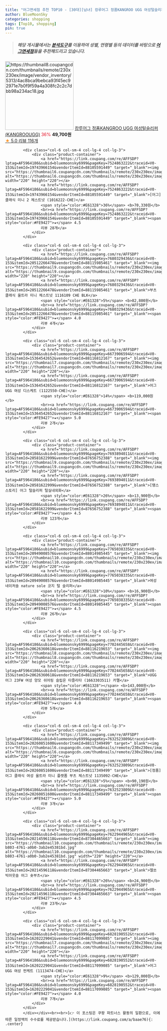 ```yaml
---
title: "어그면세점 추천 TOP10 - [30대][남녀] 캉루어그 정품KANGROO UGG 여성털슬리퍼(KANGROOUGG)"
author: BlueMoonSky
categories: shopping
tags: [Top10, shopping]
pin: true
---
```


> ##### 해당 게시물에서는 [**분석도구**](https://itemscout.io/)를 이용하여 **성별**, **연령별** 등의 데이터를 바탕으로 [**어그면세점**](https://link.coupang.com/a/baae76)들을 추천해드리고 있습니다.
<div class="container"><div class="row">
            <div class="col-6 col-sm-4 col-lg-4 col-lg-3">
                <div class="product-container">
                    <a href="https://link.coupang.com/re/AFFSDP?lptag=AF5964186&subid=bluemoonsky6999&pageKey=7645987068&traceid=V0-153&itemId=20330231134&vendorItemId=87783691027" target="_blank"><img src="https://thumbnail8.coupangcdn.com/thumbnails/remote/230x230ex/image/vendor_inventory/5313/4ac8bca9bebca93f45ec92971e7b0f9f59a4a308fc2c2c7dbb98a234ac18.jpg" alt="https://thumbnail8.coupangcdn.com/thumbnails/remote/230x230ex/image/vendor_inventory/5313/4ac8bca9bebca93f45ec92971e7b0f9f59a4a308fc2c2c7dbb98a234ac18.jpg" width="220" height="220"></a>
                    <a href="https://link.coupang.com/re/AFFSDP?lptag=AF5964186&subid=bluemoonsky6999&pageKey=7645987068&traceid=V0-153&itemId=20330231134&vendorItemId=87783691027" target="_blank">캉루어그 정품KANGROO UGG 여성털슬리퍼(KANGROOUGG)</a>
                    <span style="color:#E61328">36%</span> <b>49,700원</b>
                    <br><a href="https://link.coupang.com/re/AFFSDP?lptag=AF5964186&subid=bluemoonsky6999&pageKey=7645987068&traceid=V0-153&itemId=20330231134&vendorItemId=87783691027" target="_blank"><span style="color:#FE9427">★</span> 5.0
                    리뷰 116개</a>
                </div>
            </div>
            
            <div class="col-6 col-sm-4 col-lg-4 col-lg-3">
                <div class="product-container">
                    <a href="https://link.coupang.com/re/AFFSDP?lptag=AF5964186&subid=bluemoonsky6999&pageKey=7524863222&traceid=V0-153&itemId=19743966154&vendorItemId=88105591449" target="_blank"><img src="https://thumbnail6.coupangcdn.com/thumbnails/remote/230x230ex/image/vendor_inventory/270e/162133c643225a1500164abbe21d4f7734420c4f6de937fd74280aafef78.png" alt="https://thumbnail6.coupangcdn.com/thumbnails/remote/230x230ex/image/vendor_inventory/270e/162133c643225a1500164abbe21d4f7734420c4f6de937fd74280aafef78.png" width="220" height="220"></a>
                    <a href="https://link.coupang.com/re/AFFSDP?lptag=AF5964186&subid=bluemoonsky6999&pageKey=7524863222&traceid=V0-153&itemId=19743966154&vendorItemId=88105591449" target="_blank">[어그] 클래식 미니 2 체스트넛 (1016222-CHE)</a>
                    <span style="color:#E61328">36%</span> <b>70,330원</b>
                    <br><a href="https://link.coupang.com/re/AFFSDP?lptag=AF5964186&subid=bluemoonsky6999&pageKey=7524863222&traceid=V0-153&itemId=19743966154&vendorItemId=88105591449" target="_blank"><span style="color:#FE9427">★</span> 4.5
                    리뷰 28개</a>
                </div>
            </div>
            
            <div class="col-6 col-sm-4 col-lg-4 col-lg-3">
                <div class="product-container">
                    <a href="https://link.coupang.com/re/AFFSDP?lptag=AF5964186&subid=bluemoonsky6999&pageKey=7680329436&traceid=V0-153&itemId=20512266478&vendorItemId=88115985461" target="_blank"><img src="https://thumbnail9.coupangcdn.com/thumbnails/remote/230x230ex/image/vendor_inventory/003e/aa5b328f7a2709960ee0c53706cd5369a3c31ab64af140687be54b9f7761.jpg" alt="https://thumbnail9.coupangcdn.com/thumbnails/remote/230x230ex/image/vendor_inventory/003e/aa5b328f7a2709960ee0c53706cd5369a3c31ab64af140687be54b9f7761.jpg" width="220" height="220"></a>
                    <a href="https://link.coupang.com/re/AFFSDP?lptag=AF5964186&subid=bluemoonsky6999&pageKey=7680329436&traceid=V0-153&itemId=20512266478&vendorItemId=88115985461" target="_blank">부츠 클래식 울트라 미니 체스트넛 1116109 CHE BLK</a>
                    <span style="color:#E61328">5%</span> <b>82,800원</b>
                    <br><a href="https://link.coupang.com/re/AFFSDP?lptag=AF5964186&subid=bluemoonsky6999&pageKey=7680329436&traceid=V0-153&itemId=20512266478&vendorItemId=88115985461" target="_blank"><span style="color:#FE9427">★</span> 4.0
                    리뷰 4개</a>
                </div>
            </div>
            
            <div class="col-6 col-sm-4 col-lg-4 col-lg-3">
                <div class="product-container">
                    <a href="https://link.coupang.com/re/AFFSDP?lptag=AF5964186&subid=bluemoonsky6999&pageKey=6673906594&traceid=V0-153&itemId=15364542652&vendorItemId=88116812167" target="_blank"><img src="https://thumbnail7.coupangcdn.com/thumbnails/remote/230x230ex/image/vendor_inventory/6bb5/91adc865a61e65f965ff39a829e1457ed7b0da5acbefd568b77a61d334cc.jpg" alt="https://thumbnail7.coupangcdn.com/thumbnails/remote/230x230ex/image/vendor_inventory/6bb5/91adc865a61e65f965ff39a829e1457ed7b0da5acbefd568b77a61d334cc.jpg" width="220" height="220"></a>
                    <a href="https://link.coupang.com/re/AFFSDP?lptag=AF5964186&subid=bluemoonsky6999&pageKey=6673906594&traceid=V0-153&itemId=15364542652&vendorItemId=88116812167" target="_blank">어그 UGG 여성 디스케트 (1122550-CHE)</a>
                    <span style="color:#E61328">14%</span> <b>119,000원</b>
                    <br><a href="https://link.coupang.com/re/AFFSDP?lptag=AF5964186&subid=bluemoonsky6999&pageKey=6673906594&traceid=V0-153&itemId=15364542652&vendorItemId=88116812167" target="_blank"><span style="color:#FE9427">★</span> 5.0
                    리뷰 2개</a>
                </div>
            </div>
            
            <div class="col-6 col-sm-4 col-lg-4 col-lg-3">
                <div class="product-container">
                    <a href="https://link.coupang.com/re/AFFSDP?lptag=AF5964186&subid=bluemoonsky6999&pageKey=7693894011&traceid=V0-153&itemId=20581622999&vendorItemId=87656752388" target="_blank"><img src="https://thumbnail9.coupangcdn.com/thumbnails/remote/230x230ex/image/vendor_inventory/1ed3/cf23c30a421c2a2aad2c0856e1235a29ab681df20af8a6c7e1ce654c7ecc.png" alt="https://thumbnail9.coupangcdn.com/thumbnails/remote/230x230ex/image/vendor_inventory/1ed3/cf23c30a421c2a2aad2c0856e1235a29ab681df20af8a6c7e1ce654c7ecc.png" width="220" height="220"></a>
                    <a href="https://link.coupang.com/re/AFFSDP?lptag=AF5964186&subid=bluemoonsky6999&pageKey=7693894011&traceid=V0-153&itemId=20581622999&vendorItemId=87656752388" target="_blank">[땡스스토리] 어그 털슬리퍼 털실내외화</a>
                    <span style="color:#E61328">26%</span> <b>13,900원</b>
                    <br><a href="https://link.coupang.com/re/AFFSDP?lptag=AF5964186&subid=bluemoonsky6999&pageKey=7693894011&traceid=V0-153&itemId=20581622999&vendorItemId=87656752388" target="_blank"><span style="color:#FE9427">★</span> 4.5
                    리뷰 123개</a>
                </div>
            </div>
            
            <div class="col-6 col-sm-4 col-lg-4 col-lg-3">
                <div class="product-container">
                    <a href="https://link.coupang.com/re/AFFSDP?lptag=AF5964186&subid=bluemoonsky6999&pageKey=7765038335&traceid=V0-153&itemId=20949008576&vendorItemId=88014985445" target="_blank"><img src="https://thumbnail10.coupangcdn.com/thumbnails/remote/230x230ex/image/vendor_inventory/a2f9/99727f3ec933359be292d21d8029df8cf2a42862307b43b2e9a357566331.jpg" alt="https://thumbnail10.coupangcdn.com/thumbnails/remote/230x230ex/image/vendor_inventory/a2f9/99727f3ec933359be292d21d8029df8cf2a42862307b43b2e9a357566331.jpg" width="220" height="220"></a>
                    <a href="https://link.coupang.com/re/AFFSDP?lptag=AF5964186&subid=bluemoonsky6999&pageKey=7765038335&traceid=V0-153&itemId=20949008576&vendorItemId=88014985445" target="_blank">여성 네이처솔 nature sole 코지 털 슬리퍼</a>
                    <span style="color:#E61328">10%</span> <b>16,900원</b>
                    <br><a href="https://link.coupang.com/re/AFFSDP?lptag=AF5964186&subid=bluemoonsky6999&pageKey=7765038335&traceid=V0-153&itemId=20949008576&vendorItemId=88014985445" target="_blank"><span style="color:#FE9427">★</span> 4.5
                    리뷰 26개</a>
                </div>
            </div>
            
            <div class="col-6 col-sm-4 col-lg-4 col-lg-3">
                <div class="product-container">
                    <a href="https://link.coupang.com/re/AFFSDP?lptag=AF5964186&subid=bluemoonsky6999&pageKey=7702445658&traceid=V0-153&itemId=20626360618&vendorItemId=88116219653" target="_blank"><img src="https://thumbnail8.coupangcdn.com/thumbnails/remote/230x230ex/image/vendor_inventory/a59b/4a20f8a3343792e195b0dfc0e3d11402b378a81b63bc3b6c25893a6b0ec4.jpg" alt="https://thumbnail8.coupangcdn.com/thumbnails/remote/230x230ex/image/vendor_inventory/a59b/4a20f8a3343792e195b0dfc0e3d11402b378a81b63bc3b6c25893a6b0ec4.jpg" width="220" height="220"></a>
                    <a href="https://link.coupang.com/re/AFFSDP?lptag=AF5964186&subid=bluemoonsky6999&pageKey=7702445658&traceid=V0-153&itemId=20626360618&vendorItemId=88116219653" target="_blank">UGG 어그 23FW 여성 양모 쉬어링 슬립온 타즐리타 (1663303511) 카멜</a>
                    <span style="color:#E61328"></span> <b>143,000원</b>
                    <br><a href="https://link.coupang.com/re/AFFSDP?lptag=AF5964186&subid=bluemoonsky6999&pageKey=7702445658&traceid=V0-153&itemId=20626360618&vendorItemId=88116219653" target="_blank"><span style="color:#FE9427">★</span> 4.0
                    리뷰 5개</a>
                </div>
            </div>
            
            <div class="col-6 col-sm-4 col-lg-4 col-lg-3">
                <div class="product-container">
                    <a href="https://link.coupang.com/re/AFFSDP?lptag=AF5964186&subid=bluemoonsky6999&pageKey=7632523809&traceid=V0-153&itemId=20260851600&vendorItemId=88117349499" target="_blank"><img src="https://thumbnail6.coupangcdn.com/thumbnails/remote/230x230ex/image/vendor_inventory/9ded/bd25d19f76a4b05a7524fa9f9e954e127759c428159aa9c91efcf1926a67.jpg" alt="https://thumbnail6.coupangcdn.com/thumbnails/remote/230x230ex/image/vendor_inventory/9ded/bd25d19f76a4b05a7524fa9f9e954e127759c428159aa9c91efcf1926a67.jpg" width="220" height="220"></a>
                    <a href="https://link.coupang.com/re/AFFSDP?lptag=AF5964186&subid=bluemoonsky6999&pageKey=7632523809&traceid=V0-153&itemId=20260851600&vendorItemId=88117349499" target="_blank">[정품] 어그 클래식 여성 울트라 미니 플랫폼 부츠 체스트넛 1135092-CHE</a>
                    <span style="color:#E61328">5%</span> <b>90,190원</b>
                    <br><a href="https://link.coupang.com/re/AFFSDP?lptag=AF5964186&subid=bluemoonsky6999&pageKey=7632523809&traceid=V0-153&itemId=20260851600&vendorItemId=88117349499" target="_blank"><span style="color:#FE9427">★</span> 5.0
                    리뷰 3개</a>
                </div>
            </div>
            
            <div class="col-6 col-sm-4 col-lg-4 col-lg-3">
                <div class="product-container">
                    <a href="https://link.coupang.com/re/AFFSDP?lptag=AF5964186&subid=bluemoonsky6999&pageKey=7622944965&traceid=V0-153&itemId=20214596118&vendorItemId=87304465663" target="_blank"><img src="https://thumbnail10.coupangcdn.com/thumbnails/remote/230x230ex/image/retail/images/2023/09/27/9/0/7171a76b-b803-4761-a0b0-3ab2e45381bd.jpg" alt="https://thumbnail10.coupangcdn.com/thumbnails/remote/230x230ex/image/retail/images/2023/09/27/9/0/7171a76b-b803-4761-a0b0-3ab2e45381bd.jpg" width="220" height="220"></a>
                    <a href="https://link.coupang.com/re/AFFSDP?lptag=AF5964186&subid=bluemoonsky6999&pageKey=7622944965&traceid=V0-153&itemId=20214596118&vendorItemId=87304465663" target="_blank">엘쏘 빅아웃솔 어그 숏부츠</a>
                    <span style="color:#E61328">26%</span> <b>24,900원</b>
                    <br><a href="https://link.coupang.com/re/AFFSDP?lptag=AF5964186&subid=bluemoonsky6999&pageKey=7622944965&traceid=V0-153&itemId=20214596118&vendorItemId=87304465663" target="_blank"><span style="color:#FE9427">★</span> 4.5
                    리뷰 23개</a>
                </div>
            </div>
            
            <div class="col-6 col-sm-4 col-lg-4 col-lg-3">
                <div class="product-container">
                    <a href="https://link.coupang.com/re/AFFSDP?lptag=AF5964186&subid=bluemoonsky6999&pageKey=6828190552&traceid=V0-153&itemId=16202229041&vendorItemId=88117099085" target="_blank"><img src="https://thumbnail7.coupangcdn.com/thumbnails/remote/230x230ex/image/vendor_inventory/7c40/e323dcb53e9a54f6b4a70940ac425d15325e91fd2d40810dbb5063ff1fde.jpg" alt="https://thumbnail7.coupangcdn.com/thumbnails/remote/230x230ex/image/vendor_inventory/7c40/e323dcb53e9a54f6b4a70940ac425d15325e91fd2d40810dbb5063ff1fde.jpg" width="220" height="220"></a>
                    <a href="https://link.coupang.com/re/AFFSDP?lptag=AF5964186&subid=bluemoonsky6999&pageKey=6828190552&traceid=V0-153&itemId=16202229041&vendorItemId=88117099085" target="_blank">어그 UGG 여성 펀케트 (1113474-CHE)</a>
                    <span style="color:#E61328">9%</span> <b>129,000원</b>
                    <br><a href="https://link.coupang.com/re/AFFSDP?lptag=AF5964186&subid=bluemoonsky6999&pageKey=6828190552&traceid=V0-153&itemId=16202229041&vendorItemId=88117099085" target="_blank"><span style="color:#FE9427">★</span> 4.0
                    리뷰 7개</a>
                </div>
            </div>
            </div></div><br><br>[👉 이 포스팅은 쿠팡 파트너스 활동의 일환으로, 이에 따른 일정액의 수수료를 제공받습니다.](https://link.coupang.com/a/baae76){: .center}